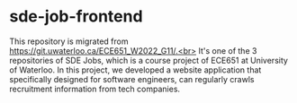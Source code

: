 # sde-job-frontend
This repository is migrated from https://git.uwaterloo.ca/ECE651_W2022_G11/.<br>
It's one of the 3 repositories of SDE Jobs, which is a course project of ECE651 at University of Waterloo. In this project, we developed a website application that specifically designed for software engineers, can regularly crawls recruitment information from tech companies.
